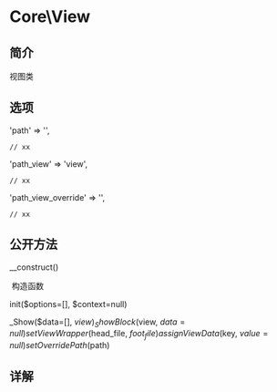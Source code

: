 # Core\View

## 简介
视图类
## 选项
'path' => '',

    // xx
'path_view' => 'view',

    // xx
'path_view_override' => '',

    // xx
## 公开方法
__construct()

​	构造函数

init($options=[], $context=null)

_Show($data=[], $view)
_ShowBlock($view, $data=null)
setViewWrapper($head_file, $foot_file)
assignViewData($key, $value=null)
setOverridePath($path)


## 详解


